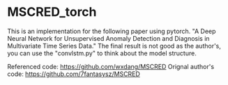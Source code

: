 # MSCRED_torch
This is an implementation for the following paper using pytorch.
"A Deep Neural Network for Unsupervised Anomaly Detection and Diagnosis in Multivariate Time Series Data."
The final result is not good as the author's, you can use the "convlstm.py" to think about the model structure.

Referenced code: https://github.com/wxdang/MSCRED
Orignal author's code: https://github.com/7fantasysz/MSCRED
